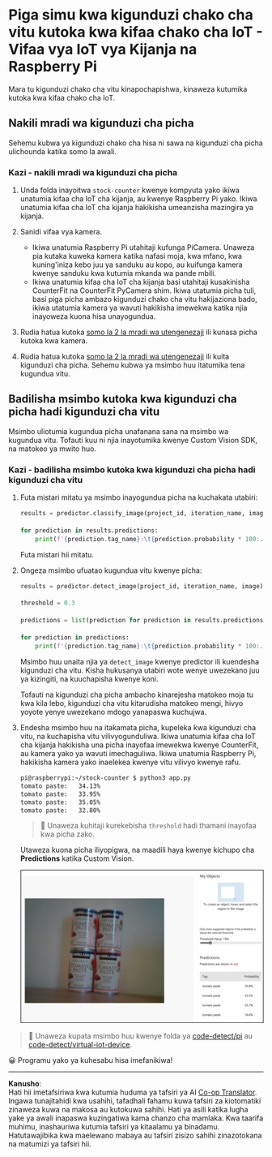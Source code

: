 <!--
CO_OP_TRANSLATOR_METADATA:
{
  "original_hash": "a3fdfec1d1e2cb645ea11c2930b51299",
  "translation_date": "2025-08-27T22:46:47+00:00",
  "source_file": "5-retail/lessons/2-check-stock-device/single-board-computer-object-detector.md",
  "language_code": "sw"
}
-->
# Piga simu kwa kigunduzi chako cha vitu kutoka kwa kifaa chako cha IoT - Vifaa vya IoT vya Kijanja na Raspberry Pi

Mara tu kigunduzi chako cha vitu kinapochapishwa, kinaweza kutumika kutoka kwa kifaa chako cha IoT.

## Nakili mradi wa kigunduzi cha picha

Sehemu kubwa ya kigunduzi chako cha hisa ni sawa na kigunduzi cha picha ulichounda katika somo la awali.

### Kazi - nakili mradi wa kigunduzi cha picha

1. Unda folda inayoitwa `stock-counter` kwenye kompyuta yako ikiwa unatumia kifaa cha IoT cha kijanja, au kwenye Raspberry Pi yako. Ikiwa unatumia kifaa cha IoT cha kijanja hakikisha umeanzisha mazingira ya kijanja.

1. Sanidi vifaa vya kamera.

    * Ikiwa unatumia Raspberry Pi utahitaji kufunga PiCamera. Unaweza pia kutaka kuweka kamera katika nafasi moja, kwa mfano, kwa kuning'iniza kebo juu ya sanduku au kopo, au kuifunga kamera kwenye sanduku kwa kutumia mkanda wa pande mbili.
    * Ikiwa unatumia kifaa cha IoT cha kijanja basi utahitaji kusakinisha CounterFit na CounterFit PyCamera shim. Ikiwa utatumia picha tuli, basi piga picha ambazo kigunduzi chako cha vitu hakijaziona bado, ikiwa utatumia kamera ya wavuti hakikisha imewekwa katika njia inayoweza kuona hisa unayogundua.

1. Rudia hatua kutoka [somo la 2 la mradi wa utengenezaji](../../../4-manufacturing/lessons/2-check-fruit-from-device/README.md#task---capture-an-image-using-an-iot-device) ili kunasa picha kutoka kwa kamera.

1. Rudia hatua kutoka [somo la 2 la mradi wa utengenezaji](../../../4-manufacturing/lessons/2-check-fruit-from-device/README.md#task---classify-images-from-your-iot-device) ili kuita kigunduzi cha picha. Sehemu kubwa ya msimbo huu itatumika tena kugundua vitu.

## Badilisha msimbo kutoka kwa kigunduzi cha picha hadi kigunduzi cha vitu

Msimbo uliotumia kugundua picha unafanana sana na msimbo wa kugundua vitu. Tofauti kuu ni njia inayotumika kwenye Custom Vision SDK, na matokeo ya mwito huo.

### Kazi - badilisha msimbo kutoka kwa kigunduzi cha picha hadi kigunduzi cha vitu

1. Futa mistari mitatu ya msimbo inayogundua picha na kuchakata utabiri:

    ```python
    results = predictor.classify_image(project_id, iteration_name, image)
    
    for prediction in results.predictions:
        print(f'{prediction.tag_name}:\t{prediction.probability * 100:.2f}%')
    ```

    Futa mistari hii mitatu.

1. Ongeza msimbo ufuatao kugundua vitu kwenye picha:

    ```python
    results = predictor.detect_image(project_id, iteration_name, image)

    threshold = 0.3
    
    predictions = list(prediction for prediction in results.predictions if prediction.probability > threshold)
    
    for prediction in predictions:
        print(f'{prediction.tag_name}:\t{prediction.probability * 100:.2f}%')
    ```

    Msimbo huu unaita njia ya `detect_image` kwenye predictor ili kuendesha kigunduzi cha vitu. Kisha hukusanya utabiri wote wenye uwezekano juu ya kizingiti, na kuuchapisha kwenye koni.

    Tofauti na kigunduzi cha picha ambacho kinarejesha matokeo moja tu kwa kila lebo, kigunduzi cha vitu kitarudisha matokeo mengi, hivyo yoyote yenye uwezekano mdogo yanapaswa kuchujwa.

1. Endesha msimbo huu na itakamata picha, kupeleka kwa kigunduzi cha vitu, na kuchapisha vitu vilivyogunduliwa. Ikiwa unatumia kifaa cha IoT cha kijanja hakikisha una picha inayofaa imewekwa kwenye CounterFit, au kamera yako ya wavuti imechaguliwa. Ikiwa unatumia Raspberry Pi, hakikisha kamera yako inaelekea kwenye vitu vilivyo kwenye rafu.

    ```output
    pi@raspberrypi:~/stock-counter $ python3 app.py 
    tomato paste:   34.13%
    tomato paste:   33.95%
    tomato paste:   35.05%
    tomato paste:   32.80%
    ```

    > 💁 Unaweza kuhitaji kurekebisha `threshold` hadi thamani inayofaa kwa picha zako.

    Utaweza kuona picha iliyopigwa, na maadili haya kwenye kichupo cha **Predictions** katika Custom Vision.

    ![Kopo 4 za tomato paste kwenye rafu na utabiri wa 4 zenye asilimia 35.8%, 33.5%, 25.7% na 16.6%](../../../../../translated_images/custom-vision-stock-prediction.942266ab1bcca3410ecdf23643b9f5f570cfab2345235074e24c51f285777613.sw.png)

> 💁 Unaweza kupata msimbo huu kwenye folda ya [code-detect/pi](../../../../../5-retail/lessons/2-check-stock-device/code-detect/pi) au [code-detect/virtual-iot-device](../../../../../5-retail/lessons/2-check-stock-device/code-detect/virtual-iot-device).

😀 Programu yako ya kuhesabu hisa imefanikiwa!

---

**Kanusho**:  
Hati hii imetafsiriwa kwa kutumia huduma ya tafsiri ya AI [Co-op Translator](https://github.com/Azure/co-op-translator). Ingawa tunajitahidi kwa usahihi, tafadhali fahamu kuwa tafsiri za kiotomatiki zinaweza kuwa na makosa au kutokuwa sahihi. Hati ya asili katika lugha yake ya awali inapaswa kuzingatiwa kama chanzo cha mamlaka. Kwa taarifa muhimu, inashauriwa kutumia tafsiri ya kitaalamu ya binadamu. Hatutawajibika kwa maelewano mabaya au tafsiri zisizo sahihi zinazotokana na matumizi ya tafsiri hii.